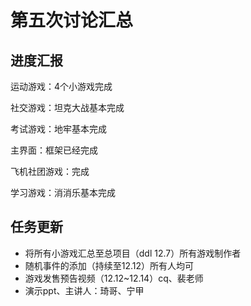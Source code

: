 # 第五次讨论汇总

## 进度汇报

运动游戏：4个小游戏完成

社交游戏：坦克大战基本完成

考试游戏：地牢基本完成

主界面：框架已经完成

飞机社团游戏：完成

学习游戏：消消乐基本完成

## 任务更新

+ 将所有小游戏汇总至总项目（ddl 12.7）所有游戏制作者
+ 随机事件的添加（持续至12.12）所有人均可
+ 游戏发售预告视频（12.12~12.14）cq、裴老师
+ 演示ppt、主讲人：琦哥、宁甲

